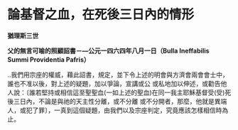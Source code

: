 # 論基督之血，在死後三日內的情形


**猶理斯三世**

**父的無言可喻的照顧詔書－—公元一四六四年八月一日（Bulla Ineffabilis Summi Providentia Pafris）**





‥我們用宗座的權威，藉此詔書，規定，並下令上述的明會與方濟會兩會會士中，誰也不准以後，對上述的疑題，加以爭論，宣講或公
或私地加以伸述，或勸告他人說：〔誰若堅持或相信這至聖聖血(一如上述的聖血)在同一我主耶穌基督受(受)死後三日內，不論是與祂的天主性分離，或不分離
或不分開者，那麼，他就是異端人，或犯了罪〕，一真到這個疑題，由我們以及宗座判定，究竟應該怎樣相信時為止。

